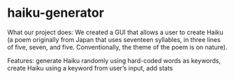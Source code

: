 # haiku-generator
What our project does: 
We created a GUI that allows a user to create Haiku (a poem originally from Japan that uses seventeen syllables, in three lines of five, seven, and five. Conventionally, the theme of the poem is on nature).

Features: generate Haiku randomly using hard-coded words as keywords, create Haiku using a keyword from user’s input, add stats
